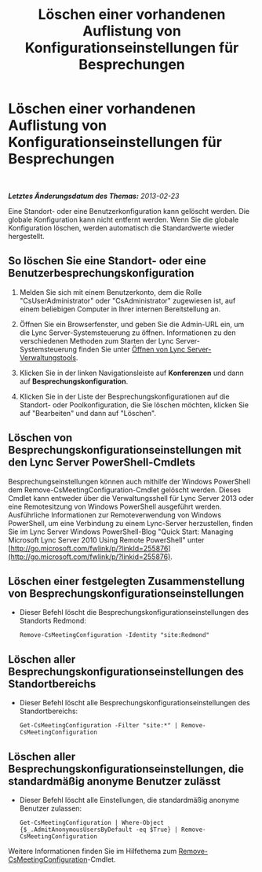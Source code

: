 ﻿---
title: Löschen einer vorhandenen Auflistung von Konfigurationseinstellungen für Besprechungen
TOCTitle: Löschen einer vorhandenen Auflistung von Konfigurationseinstellungen für Besprechungen
ms:assetid: 92ff8a91-05c5-4047-a533-5dff12f22299
ms:mtpsurl: https://technet.microsoft.com/de-de/library/JJ688136(v=OCS.15)
ms:contentKeyID: 49890847
ms.date: 05/19/2016
mtps_version: v=OCS.15
ms.translationtype: HT
---

# Löschen einer vorhandenen Auflistung von Konfigurationseinstellungen für Besprechungen

 

_**Letztes Änderungsdatum des Themas:** 2013-02-23_

Eine Standort- oder eine Benutzerkonfiguration kann gelöscht werden. Die globale Konfiguration kann nicht entfernt werden. Wenn Sie die globale Konfiguration löschen, werden automatisch die Standardwerte wieder hergestellt.

## So löschen Sie eine Standort- oder eine Benutzerbesprechungskonfiguration

1.  Melden Sie sich mit einem Benutzerkonto, dem die Rolle "CsUserAdministrator" oder "CsAdministrator" zugewiesen ist, auf einem beliebigen Computer in Ihrer internen Bereitstellung an.

2.  Öffnen Sie ein Browserfenster, und geben Sie die Admin-URL ein, um die Lync Server-Systemsteuerung zu öffnen. Informationen zu den verschiedenen Methoden zum Starten der Lync Server-Systemsteuerung finden Sie unter [Öffnen von Lync Server-Verwaltungstools](lync-server-2013-open-lync-server-administrative-tools.md).

3.  Klicken Sie in der linken Navigationsleiste auf **Konferenzen** und dann auf **Besprechungskonfiguration**.

4.  Klicken Sie in der Liste der Besprechungskonfigurationen auf die Standort- oder Poolkonfiguration, die Sie löschen möchten, klicken Sie auf "Bearbeiten" und dann auf "Löschen".

## Löschen von Besprechungskonfigurationseinstellungen mit den Lync Server PowerShell-Cmdlets

Besprechungseinstellungen können auch mithilfe der Windows PowerShell dem Remove-CsMeetingConfiguration-Cmdlet gelöscht werden. Dieses Cmdlet kann entweder über die Verwaltungsshell für Lync Server 2013 oder eine Remotesitzung von Windows PowerShell ausgeführt werden. Ausführliche Informationen zur Remoteverwendung von Windows PowerShell, um eine Verbindung zu einem Lync-Server herzustellen, finden Sie im Lync Server Windows PowerShell-Blog "Quick Start: Managing Microsoft Lync Server 2010 Using Remote PowerShell" unter [http://go.microsoft.com/fwlink/p/?linkId=255876](http://go.microsoft.com/fwlink/p/?linkid=255876).

## Löschen einer festgelegten Zusammenstellung von Besprechungskonfigurationseinstellungen

  - Dieser Befehl löscht die Besprechungskonfigurationseinstellungen des Standorts Redmond:
    
        Remove-CsMeetingConfiguration -Identity "site:Redmond"

## Löschen aller Besprechungskonfigurationseinstellungen des Standortbereichs

  - Dieser Befehl löscht alle Besprechungskonfigurationseinstellungen des Standortbereichs:
    
        Get-CsMeetingConfiguration -Filter "site:*" | Remove-CsMeetingConfiguration

## Löschen aller Besprechungskonfigurationseinstellungen, die standardmäßig anonyme Benutzer zulässt

  - Dieser Befehl löscht alle Einstellungen, die standardmäßig anonyme Benutzer zulassen:
    
        Get-CsMeetingConfiguration | Where-Object {$_.AdmitAnonymousUsersByDefault -eq $True} | Remove-CsMeetingConfiguration

Weitere Informationen finden Sie im Hilfethema zum [Remove-CsMeetingConfiguration](ttps://docs.microsoft.com/en-us/powershell/module/skype/Remove-CsMeetingConfiguration)-Cmdlet.

